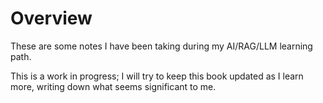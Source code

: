 # Overview

These are some notes I have been taking during my AI/RAG/LLM learning path.

This is a work in progress; I will try to keep this book updated as I learn more, writing down what seems significant to me.
